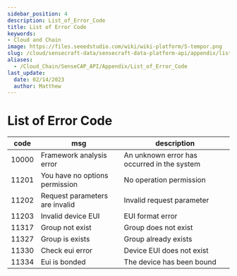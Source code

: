 ```yaml
---
sidebar_position: 4
description: List_of_Error_Code
title: List of Error Code
keywords:
- Cloud and Chain
image: https://files.seeedstudio.com/wiki/wiki-platform/S-tempor.png        
slug: /cloud/sensecraft-data/sensecraft-data-platform-api/appendix/list_of_error_code
aliases:
  - /Cloud_Chain/SenseCAP_API/Appendix/List_of_Error_Code
last_update:
  date: 02/14/2023
  author: Matthew
---
```


<div class="post-header">
<h1>List of Error Code</h1>
</div>
<div class="post-content">
<div id="toc"></div>
<table>
<thead>
<tr>
<th>code</th>
<th>msg</th>
<th>description</th>
</tr>
</thead>
<tbody>
<tr>
<td>10000</td>
<td>Framework analysis error</td>
<td>An unknown error has occurred in the system</td>
</tr>
<tr>
<td>11201</td>
<td>You have no options permission</td>
<td>No operation permission</td>
</tr>
<tr>
<td>11202</td>
<td>Request parameters are invalid</td>
<td>Invalid request parameter</td>
</tr>
<tr>
<td>11203</td>
<td>Invalid device EUI</td>
<td>EUI format error</td>
</tr>
<tr>
<td>11317</td>
<td>Group not exist</td>
<td>Group does not exist</td>
</tr>
<tr>
<td>11327</td>
<td>Group is exists</td>
<td>Group already exists</td>
</tr>
<tr>
<td>11330</td>
<td>Check eui error</td>
<td>Device EUI does not exist</td>
</tr>
<tr>
<td>11334</td>
<td>Eui is bonded</td>
<td>The device has been bound</td>
</tr>
</tbody>
</table>
</div>